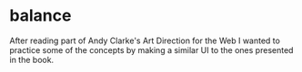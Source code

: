 # balance
After reading part of Andy Clarke's Art Direction for the Web I wanted to practice some of the concepts by making a similar UI to the ones presented in the book. 
